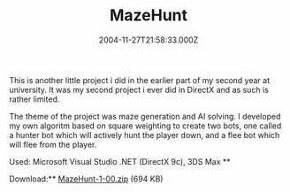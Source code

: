 ﻿---
coverImage: /images/fallback-post-header.png
date: "2004-11-27T21:58:33.000Z"
tags: []
title: MazeHunt
oldUrl: /c/mazehunt-winter-2004
---

<span>This is another little project i did in the earlier part of my second year at university. It was my second project i ever did in DirectX and as such is rather limited.

The theme of the project was maze generation and AI solving. I developed my own algoritm based on square weighting to create two bots, one called a hunter bot which will actively hunt the player down, and a flee bot which will flee from the player.</span>

Used: Microsoft Visual Studio .NET (DirectX 9c), 3DS Max <span>\*\*

Download:\*\* [MazeHunt-1-00.zip](https://www.mikecann.blog/Files/MazeHunt-1-00.zip) (694 KB)</span>

